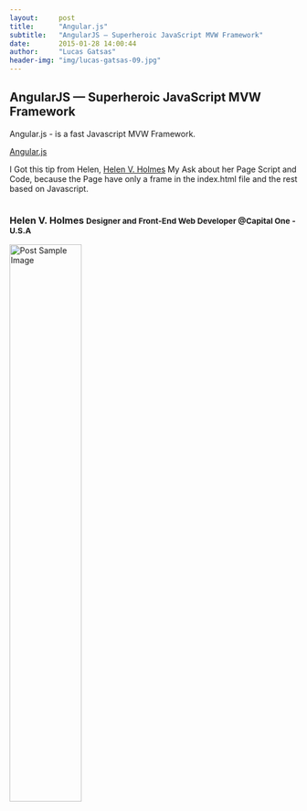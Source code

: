 ```yaml
---
layout:     post
title:      "Angular.js"
subtitle:   "AngularJS — Superheroic JavaScript MVW Framework"
date:       2015-01-28 14:00:44
author:     "Lucas Gatsas"
header-img: "img/lucas-gatsas-09.jpg"
---
```

<h2 class="section-heading">AngularJS — Superheroic JavaScript MVW Framework</h2>

Angular.js - is a fast Javascript MVW Framework.


[Angular.js](https://angularjs.org/) 


I Got this tip from Helen, [Helen V. Holmes](https://twitter.com/helenvholmes) My Ask about her Page Script and Code,
because the Page have only a frame in the index.html file and the rest based on Javascript. 
<br>

<div class="row">
        <div class="col-md-4"></div>
        <div class="col-md-4"><img class="img-circle img-responsive img-center" src="{{ site.baseurl }}/img/9k=.jpg" alt="">  <h3>Helen V. Holmes
                    <small>Designer and Front-End Web Developer @Capital One - U.S.A</small>
                </h3></div>
        <div class="col-md-4"></div>
      </div>


<a href="#">
    <img src="{{ site.baseurl }}/img/concepts-startup.png" alt="Post Sample Image" style="width:50%">
</a> 


<!--

<a href="#">
    <img src="{{ site.baseurl }}/img/static.squarespace.jpg" alt="Post Sample Image">
</a>
-->


<!--
<a href="#">
    <img src="{{ site.baseurl }}/img/gitlist.io.png" alt="Post Sample Image">
</a> -->
<!--

<a href="#">
    <img src="{{ site.baseurl }}/img/design.png" alt="Post Sample Image">
</a> 


-->






<!-- 
<a href="#">
    <img src="{{ site.baseurl }}/img/jekyllthemewhite.png" alt="Post Sample Image">
</a> 



 -->



